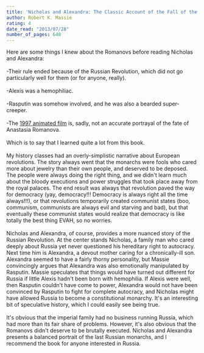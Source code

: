 ```yaml
---
title: 'Nicholas and Alexandra: The Classic Account of the Fall of the Romanov Dynasty'
author: Robert K. Massie
rating: 4
date_read: "2013/07/28"
number_of_pages: 640
---
```


Here are some things I knew about the Romanovs before reading Nicholas and Alexandra:<br/><br/>-Their rule ended because of the Russian Revolution, which did not go particularly well for them (or for anyone, really).<br/><br/>-Alexis was a hemophiliac.<br/><br/>-Rasputin was somehow involved, and he was also a bearded super-creeper.<br/><br/>-The <a href="http://www.youtube.com/watch?v=qktFsWuHzxE">1997 animated film</a> is, sadly, not an accurate portrayal of the fate of Anastasia Romanova.<br/><br/>Which is to say that I learned quite a lot from this book.<br/><br/>My history classes had an overly-simplistic narrative about European revolutions. The story always went that the monarchs were fools who cared more about jewelry than their own people, and deserved to be deposed. The people were always doing the right thing, and we didn't learn much about the bloody executions and power struggles that took place away from the royal palaces. The end result was always that revolution paved the way for democracy (yay, democracy!!! Democracy is always right all the time always!!!), or that revolutions temporarily created communist states (boo, communism, communists are always evil and starving and bad), but that eventually these communist states would realize that democracy is like totally the best thing EVAH, so no worries.<br/><br/>Nicholas and Alexandra, of course, provides a more nuanced story of the Russian Revolution. At the center stands Nicholas, a family man who cared deeply about Russia yet never questioned his hereditary right to autocracy. Next time him is Alexandra, a devout mother caring for a chronically-ill son. Alexandra seemed to have a fairly thorny personality, but Massie convincingly argues that Alexandra was also emotionally manipulated by Rasputin. Massie speculates that things would have turned out different for Russia if little Alexis hadn't been born with hemophilia. If Alexis were well, then Rasputin couldn't have come to power, Alexandra would not have been convinced by Rasputin to fight for complete autocracy, and Nicholas might have allowed Russia to become a constitutional monarchy. It's an interesting bit of speculative history, which I could easily see being true.<br/><br/>It's obvious that the imperial family had no business running Russia, which had more than its fair share of problems. However, it's also obvious that the Romanovs didn't deserve to be brutally executed. Nicholas and Alexandra presents a balanced portrait of the last Russian monarchs, and I recommend the book for anyone interested in Russia.